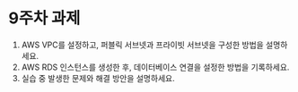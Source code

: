 # 9주차 과제

1. AWS VPC를 설정하고, 퍼블릭 서브넷과 프라이빗 서브넷을 구성한 방법을 설명하세요.
2. AWS RDS 인스턴스를 생성한 후, 데이터베이스 연결을 설정한 방법을 기록하세요.
3. 실습 중 발생한 문제와 해결 방안을 설명하세요.

